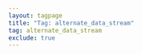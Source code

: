 ```yaml
---
layout: tagpage
title: "Tag: alternate_data_stream"
tag: alternate_data_stream
exclude: true
---
```

